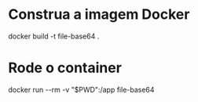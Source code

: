 # Construa a imagem Docker
docker build -t file-base64 .

# Rode o container
docker run --rm -v "$PWD":/app file-base64